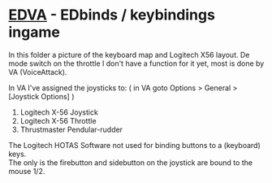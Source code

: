 # [EDVA](https://github.com/ArNeo-VR/EDVA) - EDbinds / keybindings ingame

In this folder a picture of the keyboard map and Logitech X56 layout.
De mode switch on the throttle I don't have a function for it yet, most is done by VA (VoiceAttack).

In VA I've assigned the joysticks to: ( in VA goto Options > General > [Joystick Options] )  
1. Logitech X-56 Joystick  
2. Logitech X-56 Throttle  
3. Thrustmaster Pendular-rudder  

The Logitech HOTAS Software not used for binding buttons to a (keyboard) keys.  
The only is the firebutton and sidebutton on the joystick are bound to the mouse 1/2.  
